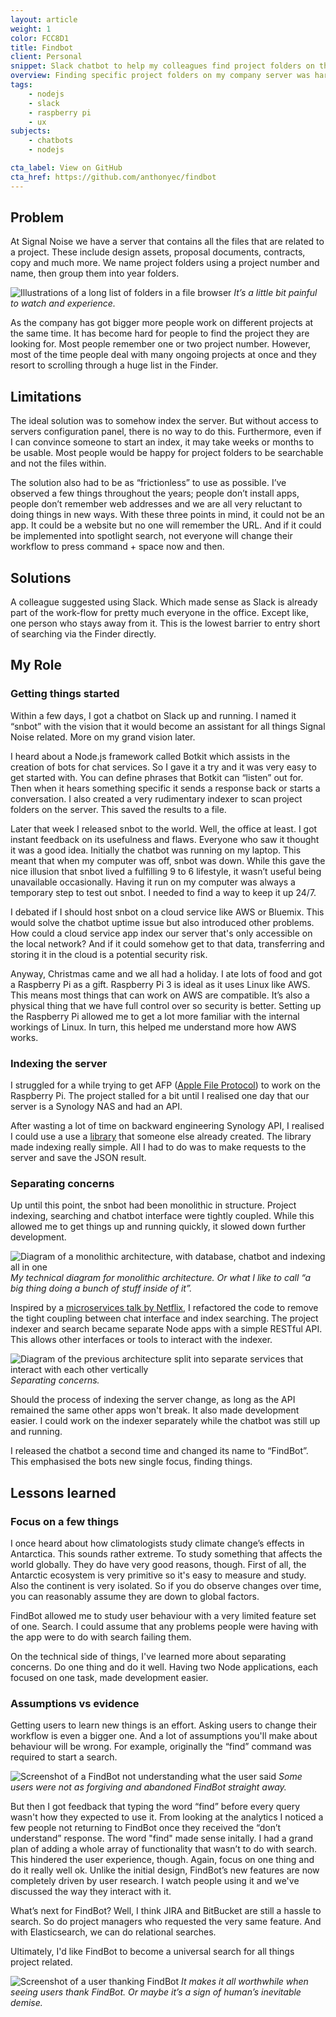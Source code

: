 ```yaml
---
layout: article
weight: 1
color: FCC8D1
title: Findbot
client: Personal
snippet: Slack chatbot to help my colleagues find project folders on the server fast.
overview: Finding specific project folders on my company server was hard. So I created a Slack bot for my colleagues to locate and open project folders fast.
tags:
    - nodejs
    - slack
    - raspberry pi
    - ux
subjects:
    - chatbots
    - nodejs

cta_label: View on GitHub
cta_href: https://github.com/anthonyec/findbot
---
```


## Problem

At Signal Noise we have a server that contains all the files that are related to a project. These include design assets, proposal documents, contracts, copy and much more. We name project folders using a project number and name, then group them into year folders.

![Illustrations of a long list of folders in a file browser](images/browser.svg)
*It’s a little bit painful to watch and experience.*

As the company has got bigger more people work on different projects at the same time. It has become hard for people to find the project they are looking for. Most people remember one or two  project number. However, most of the time people deal with many ongoing projects at once and they resort to scrolling through a huge list in the Finder.

## Limitations

The ideal solution was to somehow index the server. But without access to servers configuration panel, there is no way to do this. Furthermore, even if I can convince someone to start an index, it may take weeks or months to be usable. Most people would be happy for project folders to be searchable and not the files within.

The solution also had to be as “frictionless” to use as possible. I’ve observed a few things throughout the years; people don’t install apps, people don’t remember web addresses and we are all very reluctant to doing things in new ways. With these three points in mind, it could not be an app. It could be a website but no one will remember the URL.  And if it could be implemented into spotlight search, not everyone will change their workflow to press command + space now and then.

## Solutions
A colleague suggested using Slack. Which made sense as Slack is already part of the work-flow for pretty much everyone in the office. Except like, one person who stays away from it. This is the lowest barrier to entry short of searching via the Finder directly.

## My Role
### Getting things started
Within a few days, I got a chatbot on Slack up and running. I named it “snbot” with the vision that it would become an assistant for all things Signal Noise related. More on my grand vision later.

I heard about a Node.js framework called Botkit which assists in the creation of bots for chat services. So I gave it a try and it was very easy to get started with. You can define phrases that Botkit can “listen” out for. Then when it hears something specific it sends a response back or starts a conversation. I also created a very rudimentary indexer to scan project folders on the server. This saved the results to a file.

Later that week I released snbot to the world. Well, the office at least. I got instant feedback on its usefulness and flaws. Everyone who saw it thought it was a good idea. Initially the chatbot was running on my laptop. This meant that when my computer was off, snbot was down. While this gave the nice illusion that snbot lived a fulfilling 9 to 6 lifestyle, it wasn’t useful being unavailable occasionally. Having it run on my computer was always a temporary step to test out snbot. I needed to find a way to keep it up 24/7.

I debated if I should host snbot on a cloud service like AWS or Bluemix. This would solve the chatbot uptime issue but also introduced other problems. How could a cloud service app index our server that's only accessible on the local network? And if it could somehow get to that data, transferring and storing it in the cloud is a potential security risk.

Anyway, Christmas came and we all had a holiday. I ate lots of food and got a Raspberry Pi as a gift. Raspberry Pi 3 is ideal as it uses Linux like AWS. This means most things that can work on AWS are compatible. It’s also a physical thing that we have full control over so security is better. Setting up the Raspberry Pi allowed me to get a lot more familiar with the internal workings of Linux. In turn, this helped me understand more how AWS works.

### Indexing the server
I struggled for a while trying to get AFP ([Apple File Protocol](https://en.wikipedia.org/wiki/Apple_Filing_Protocol)) to work on the Raspberry Pi. The project stalled for a bit until I realised one day that our server is a Synology NAS and had an API.

After wasting a lot of time on backward engineering Synology API, I realised I could use a use a [library](https://www.npmjs.com/package/synology) that someone else already created. The library made indexing really simple. All I had to do was to make requests to the server and save the JSON result.

### Separating concerns
Up until this point, the snbot had been monolithic in structure. Project indexing, searching and chatbot interface were tightly coupled. While this allowed me to get things up and running quickly, it slowed down further development.

![Diagram of a monolithic architecture, with database, chatbot and indexing all in one](images/monolithic_diagram.svg)
*My technical diagram for monolithic architecture. Or what I like to call “a big thing doing a bunch of stuff inside of it”.*

Inspired by a [microservices talk by Netflix](https://www.youtube.com/watch?v=57UK46qfBLY), I refactored the code to remove the tight coupling between chat interface and index searching. The project indexer and search became separate Node apps with a simple RESTful API. This allows other interfaces or tools to interact with the indexer.

![Diagram of the previous architecture split into separate services that interact with each other vertically](images/services_diagram.svg)
*Separating concerns.*

Should the process of indexing the server change, as long as the API   remained the same other apps won't break. It also made development easier. I could work on the indexer separately while the chatbot was still up and running.

I released the chatbot a second time and changed its name to “FindBot”. This emphasised the bots new single focus, finding things.

## Lessons learned
### Focus on a few things
I once heard about how climatologists study climate change’s effects in Antarctica. This sounds rather extreme. To study something that affects the world globally.  They do have very good reasons, though. First of all, the Antarctic ecosystem is very primitive so it's easy to measure and study. Also the continent is very isolated. So if you do observe changes over time, you can reasonably assume they are down to global factors.

FindBot allowed me to study user behaviour with a very limited feature set of one. Search. I could assume that any problems people were having with the app were to do with search failing them.

On the technical side of things, I've learned more about separating concerns. Do one thing and do it well. Having two Node applications, each focused on one task, made development easier.

### Assumptions vs evidence
Getting users to learn new things is an effort. Asking users to change their workflow is even a bigger one. And a lot of assumptions you'll make about behaviour will be wrong. For example, originally the “find” command was required to start a search.

![Screenshot of a FindBot not understanding what the user said](images/failed_chat.svg)
*Some users were not as forgiving and abandoned FindBot straight away.*

But then I got feedback that typing the word “find” before every query wasn't how they expected to use it. From looking at the analytics I noticed a few people not returning to FindBot once they received the “don’t understand” response. The word "find" made sense initally. I had a grand plan of adding a whole array of functionality that wasn’t to do with search. This hindered the user experience, though. Again, focus on one thing and do it really well ok. Unlike the initial design, FindBot’s new features are now completely driven by user research. I watch people using it and we've discussed the way they interact with it.

What’s next for FindBot? Well, I think JIRA and BitBucket are still a hassle to search. So do project managers who requested the very same feature. And with Elasticsearch, we can do relational searches.

Ultimately, I'd like FindBot to become a universal search for all things project related.

![Screenshot of a user thanking FindBot](images/thanks_chat.svg)
*It makes it all worthwhile when seeing users thank FindBot. Or maybe it’s a sign of human’s inevitable demise.*
